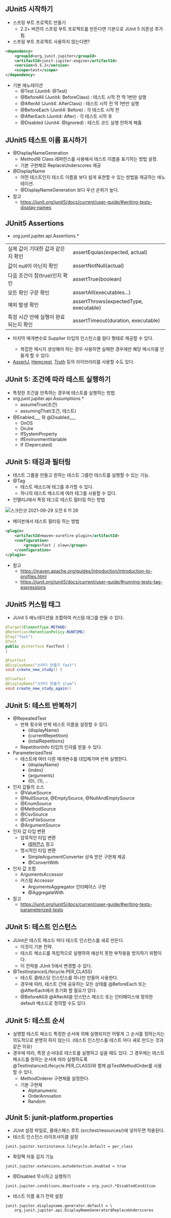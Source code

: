 ## JUnit5 시작하기
- 스프링 부트 프로젝트 만들기 
  * 2.2+ 버전의 스프링 부트 프로젝트를 만든다면 기본으로 JUnit 5 의존성 추가 됨.
- 스프링 부트 프로젝트 사용하지 않는다면?
``` xml
<dependency>
    <groupId>org.junit.jupiter</groupId>
    <artifactId>junit-jupiter-engine</artifactId>
    <version>5.5.2</version>
    <scope>test</scope>
</dependency>
```
- 기본 애노테이션
  * @Test (Junit4: @Test)
  * @BeforeAll (Junit4: BeforeClass) : 테스트 시작 전 딱 1번만 실행
  * @AfterAll (Junit4: AfterClass) : 테스트 시작 전 딱 1번만 실행
  * @BeforeEach (Junit4: Before) : 각 테스트 시작 전
  * @AfterEach (Junit4: After) : 각 테스트 시작 후
  * @Disabled (Junit4: @Ignored) : 테스트 코드 실행 안하게 해줌

## JUnit5 테스트 이름 표시하기
- @DisplayNameGeneration
  * Method와 Class 레퍼런스를 사용해서 테스트 이름을 표기하는 방법 설정.
  * 기본 구현체로 ReplaceUnderscores 제공
- @DisplayName
  * 어떤 테스트인지 테스트 이름을 보다 쉽게 표현할 수 있는 방법을 제공하는 애노테이션.
  * @DisplayNameGeneration 보다 우선 순위가 높다.
- 참고
  * https://junit.org/junit5/docs/current/user-guide/#writing-tests-display-names

## JUnit5 Assertions
- org.junit.jupiter.api.Assertions.*

|||
|------|---|
|실제 값이 기대한 값과 같은지 확인|assertEqulas(expected, actual)|
|값이 null이 아닌지 확인|assertNotNull(actual)|
|다음 조건이 참(true)인지 확인|assertTrue(boolean)|
|모든 확인 구문 확인|assertAll(executables...)|
|예외 발생 확인|assertThrows(expectedType, executable)|
|특정 시간 안에 실행이 완료되는지 확인|assertTimeout(duration, executable)|

- 마지막 매개변수로 Supplier<String> 타입의 인스턴스를 람다 형태로 제공할 수 있다.
  * 복잡한 메시지 생성해야 하는 경우 사용하면 실패한 경우에만 해당 메시지를 만들게 할 수 있다.
- [AssertJ](https://joel-costigliola.github.io/assertj/), [Hemcrest](https://hamcrest.org/JavaHamcrest/), [Truth](https://truth.dev/) 등의 라이브러리를 사용할 수도 있다.

## JUnit 5: 조건에 따라 테스트 실행하기
- 특정한 조건을 만족하는 경우에 테스트를 실행하는 방법.
- org.junit.jupiter.api.Assumptions.*
  * assumeTrue(조건)
  * assumingThat(조건, 테스트)
- @Enabled___ 와 @Disabled___
  * OnOS
  * OnJre
  * IfSystemProperty
  * IfEnvironmentVariable
  * If (Depercated)

## JUnit 5: 태깅과 필터링
- 테스트 그룹을 만들고 원하는 테스트 그룹만 테스트를 실행할 수 있는 기능.
- @Tag
  * 테스트 메소드에 태그를 추가할 수 있다.
  * 하나의 테스트 메소드에 여러 태그를 사용할 수 있다.
- 인텔리J에서 특정 태그로 테스트 필터링 하는 방법

![스크린샷 2021-09-29 오전 6 11 26](https://user-images.githubusercontent.com/18282470/135166304-f55432e2-a28b-495c-99aa-170a5b78dd07.png)

- 메이븐에서 테스트 필터링 하는 방법

``` xml
<plugin>
    <artifactId>maven-surefire-plugin</artifactId>
    <configuration>
        <groups>fast | slow</groups>
    </configuration>
</plugin>
```
- 참고
  * https://maven.apache.org/guides/introduction/introduction-to-profiles.html
  * https://junit.org/junit5/docs/current/user-guide/#running-tests-tag-expressions

## JUnit5 커스텀 태그
- JUnit 5 애노테이션을 조합하여 커스텀 태그를 만들 수 있다.

``` java
@Target(ElementType.METHOD)
@Retention(RetentionPolicy.RUNTIME)
@Tag("fast")
@Test
public @interface FastTest {
}
```

``` java
@FastTest
@DisplayName("스터디 만들기 fast")
void create_new_study() {

@SlowTest
@DisplayName("스터디 만들기 slow")
void create_new_study_again() 
```

## JUnit 5: 테스트 반복하기
- @RepeatedTest
  * 반복 횟수와 반복 테스트 이름을 설정할 수 있다.
    * {displayName}
    * {currentRepetition}
    * {totalRepetitions}
  * RepetitionInfo 타입의 인자를 받을 수 있다.
- ParameterizedTest
  * 테스트에 여러 다른 매개변수를 대입해가며 반복 실행한다.
    * {displayName}
    * {index}
    * {arguments}
    * {0}, {1}, ..
- 인자 값들의 소스
  * @ValueSource
  * @NullSource, @EmptySource, @NullAndEmptySource
  * @EnumSource
  * @MethodSource
  * @CsvSource
  * @CvsFileSource
  * @ArgumentSource
- 인자 값 타입 변환
  * 암묵적인 타입 변환
    * [레퍼런스](https://junit.org/junit5/docs/current/user-guide/#writing-tests-parameterized-tests-argument-aggregation) 참고
  * 명시적인 타입 변환
    * SimpleArgumentConverter 상속 받은 구현체 제공
    * @ConvertWith
- 인자 값 조합
  * ArgumentsAccessor
  * 커스텀 Accessor
    * ArgumentsAggregator 인터페이스 구현
    * @AggregateWith
- 참고
  * https://junit.org/junit5/docs/current/user-guide/#writing-tests-parameterized-tests

## JUnit 5: 테스트 인스턴스
- JUnit은 테스트 메소드 마다 테스트 인스턴스를 새로 만든다.
  * 이것이 기본 전략.
  * 테스트 메소드를 독립적으로 실행하여 예상치 못한 부작용을 방지하기 위함이다.
  * 이 전략을 JUnit 5에서 변경할 수 있다.
- @TestInstance(Lifecycle.PER_CLASS)
  * 테스트 클래스당 인스턴스를 하나만 만들어 사용한다.
  * 경우에 따라, 테스트 간에 공유하는 모든 상태를 @BeforeEach 또는 @AfterEach에서 초기화 할 필요가 있다.
  * @BeforeAll과 @AfterAll을 인스턴스 메소드 또는 인터페이스에 정의한 default 메소드로 정의할 수도 있다.

## JUnit 5: 테스트 순서
- 실행할 테스트 메소드 특정한 순서에 의해 실행되지만 어떻게 그 순서를 정하는지는 의도적으로 분명히 하지 않는다. (테스트 인스턴스를 테스트 마다 새로 만드는 것과 같은 이유)
- 경우에 따라, 특정 순서대로 테스트를 실행하고 싶을 때도 있다. 그 경우에는 테스트 메소드를 원하는 순서에 따라 실행하도록 @TestInstance(Lifecycle.PER_CLASS)와 함께 @TestMethodOrder를 사용할 수 있다.
  * MethodOrderer 구현체를 설정한다.
  * 기본 구현체
    * Alphanumeric
    * OrderAnnoation
    * Random

## JUnit 5: junit-platform.properties
- JUnit 설정 파일로, 클래스패스 루트 (src/test/resources/)에 넣어두면 적용된다.
- 테스트 인스턴스 라이프사이클 설정
 
``` properties
junit.jupiter.testinstance.lifecycle.default = per_class
```

- 확장팩 자동 감지 기능

``` properties
junit.jupiter.extensions.autodetection.enabled = true
```

- @Disabled 무시하고 실행하기

``` properties
junit.jupiter.conditions.deactivate = org.junit.*DisabledCondition
```

- 테스트 이름 표기 전략 설정

``` properties
junit.jupiter.displayname.generator.default = \
    org.junit.jupiter.api.DisplayNameGenerator$ReplaceUnderscores
```
